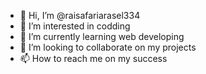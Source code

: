 - 👋 Hi, I’m @raisafariarasel334
- 👀 I’m interested in codding
- 🌱 I’m currently learning web developing
- 💞️ I’m looking to collaborate on my projects
- 📫 How to reach me on my success

<!---
raisafariarasel334/raisafariarasel334 is a ✨ special ✨ repository because its `README.md` (this file) appears on your GitHub profile.
You can click the Preview link to take a look at your changes.
--->
